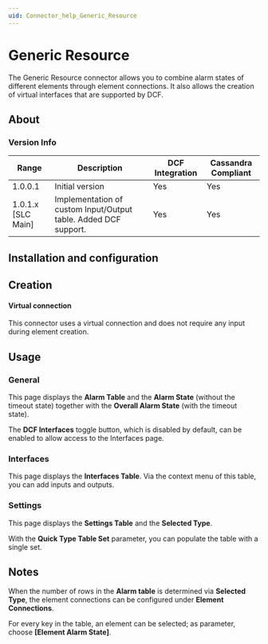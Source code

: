```yaml
---
uid: Connector_help_Generic_Resource
---
```


# Generic Resource

The Generic Resource connector allows you to combine alarm states of different elements through element connections. It also allows the creation of virtual interfaces that are supported by DCF.

## About

### Version Info

| Range              | Description                                                     | DCF Integration | Cassandra Compliant |
|--------------------|-----------------------------------------------------------------|-----------------|---------------------|
| 1.0.0.1            | Initial version                                                 | Yes             | Yes                 |
| 1.0.1.x [SLC Main] | Implementation of custom Input/Output table. Added DCF support. | Yes             | Yes                 |

## Installation and configuration

## Creation

#### Virtual connection

This connector uses a virtual connection and does not require any input during element creation.

## Usage

### General

This page displays the **Alarm Table** and the **Alarm State** (without the timeout state) together with the **Overall Alarm State** (with the timeout state).

The **DCF Interfaces** toggle button, which is disabled by default, can be enabled to allow access to the Interfaces page.

### Interfaces

This page displays the **Interfaces Table**. Via the context menu of this table, you can add inputs and outputs.

### Settings

This page displays the **Settings Table** and the **Selected Type**.

With the **Quick Type Table Set** parameter, you can populate the table with a single set.

## Notes

When the number of rows in the **Alarm table** is determined via **Selected Type**, the element connections can be configured under **Element Connections**.

For every key in the table, an element can be selected; as parameter, choose **\[Element Alarm State\]**.
